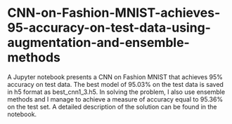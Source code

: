 # CNN-on-Fashion-MNIST-achieves-95-accuracy-on-test-data-using-augmentation-and-ensemble-methods
A Jupyter notebook presents a CNN on Fashion MNIST that achieves 95% accuracy on test data. The best model of 95.03% on the test data is saved in h5 format as best_cnn1_3.h5. In solving the problem, I also use ensemble methods and I manage to achieve a measure of accuracy equal to 95.36% on the test set.
A detailed description of the solution can be found in the notebook.
